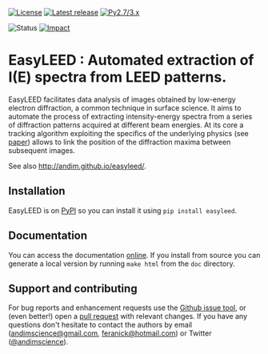 
[![License](https://img.shields.io/pypi/l/easyleed.svg)](https://github.com/andim/easyleed/blob/master/LICENSE)
[![Latest release](https://img.shields.io/pypi/v/easyleed.svg)](https://pypi.python.org/pypi/easyleed)
[![Py2.7/3.x](https://img.shields.io/pypi/pyversions/easyleed.svg)](https://pypi.python.org/pypi/easyleed)

![Status](https://img.shields.io/pypi/status/easyleed.svg)
[![Impact](http://depsy.org/api/package/pypi/EasyLEED/badge.svg)](http://depsy.org/package/python/EasyLEED)


# EasyLEED : Automated extraction of I(E) spectra from LEED patterns.

EasyLEED facilitates data analysis of images obtained by low-energy electron diffraction, a common technique in surface science. It aims to automate the process of extracting intensity-energy spectra from a series of diffraction patterns acquired at different beam energies. At its core a tracking algorithm exploiting the specifics of the underlying physics (see [paper](http://dx.doi.org/10.1016/j.cpc.2012.02.019)) allows to link the position of the diffraction maxima between subsequent images.

See also http://andim.github.io/easyleed/. 

## Installation

EasyLEED is on [PyPI](https://pypi.python.org/pypi/easyleed/) so you can install it using `pip install easyleed`.

## Documentation

You can access the documentation [online](http://andim.github.io/easyleed/). If you install from source you can generate a local version by running `make html` from the `doc` directory.

## Support and contributing

For bug reports and enhancement requests use the [Github issue tool](http://github.com/andim/easyleed/issues/new), or (even better!) open a [pull request](http://github.com/andim/easyleed/pulls) with relevant changes. If you have any questions don't hesitate to contact the authors by email (andimscience@gmail.com, feranick@hotmail.com) or Twitter ([@andimscience](http://twitter.com/andimscience)).

